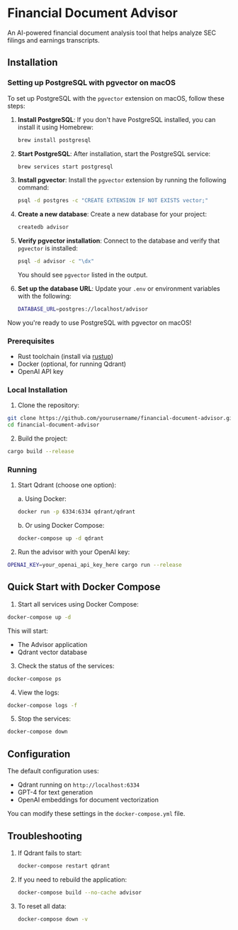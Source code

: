 # Financial Document Advisor

An AI-powered financial document analysis tool that helps analyze SEC filings and earnings transcripts.

## Installation

### Setting up PostgreSQL with pgvector on macOS

To set up PostgreSQL with the `pgvector` extension on macOS, follow these steps:

1. **Install PostgreSQL**:
   If you don't have PostgreSQL installed, you can install it using Homebrew:
   ```bash
   brew install postgresql
   ```

2. **Start PostgreSQL**:
   After installation, start the PostgreSQL service:
   ```bash
   brew services start postgresql
   ```

3. **Install pgvector**:
   Install the `pgvector` extension by running the following command:
   ```bash
   psql -d postgres -c "CREATE EXTENSION IF NOT EXISTS vector;"
   ```

4. **Create a new database**:
   Create a new database for your project:
   ```bash
   createdb advisor
   ```

5. **Verify pgvector installation**:
   Connect to the database and verify that `pgvector` is installed:
   ```bash
   psql -d advisor -c "\dx"
   ```

   You should see `pgvector` listed in the output.

6. **Set up the database URL**:
   Update your `.env` or environment variables with the following:
   ```bash
   DATABASE_URL=postgres://localhost/advisor
   ```

Now you're ready to use PostgreSQL with pgvector on macOS!

### Prerequisites

- Rust toolchain (install via [rustup](https://rustup.rs/))
- Docker (optional, for running Qdrant)
- OpenAI API key

### Local Installation

1. Clone the repository:
```bash
git clone https://github.com/yourusername/financial-document-advisor.git
cd financial-document-advisor
```

2. Build the project:
```bash
cargo build --release
```

### Running

1. Start Qdrant (choose one option):

   a. Using Docker:
   ```bash
   docker run -p 6334:6334 qdrant/qdrant
   ```
   
   b. Or using Docker Compose:
   ```bash
   docker-compose up -d qdrant
   ```

2. Run the advisor with your OpenAI key:
```bash
OPENAI_KEY=your_openai_api_key_here cargo run --release
```

## Quick Start with Docker Compose

1. Start all services using Docker Compose:

```bash
docker-compose up -d
```

This will start:
- The Advisor application
- Qdrant vector database

3. Check the status of the services:

```bash
docker-compose ps
```

4. View the logs:

```bash
docker-compose logs -f
```

5. Stop the services:

```bash
docker-compose down
```

## Configuration

The default configuration uses:
- Qdrant running on `http://localhost:6334`
- GPT-4 for text generation
- OpenAI embeddings for document vectorization

You can modify these settings in the `docker-compose.yml` file.

## Troubleshooting

1. If Qdrant fails to start:
   ```bash
   docker-compose restart qdrant
   ```

2. If you need to rebuild the application:
   ```bash
   docker-compose build --no-cache advisor
   ```

3. To reset all data:
   ```bash
   docker-compose down -v
   ```
